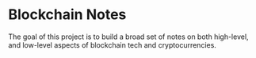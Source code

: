 # Blockchain Notes

The goal of this project is to build a broad set of notes on both high-level, and low-level aspects of blockchain tech and cryptocurrencies.
